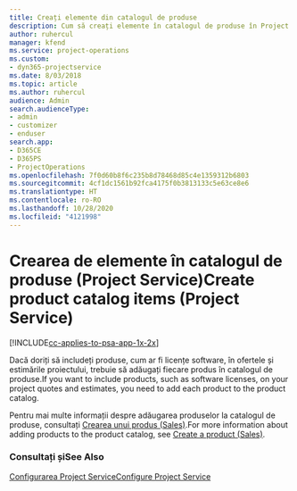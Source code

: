 ```yaml
---
title: Creați elemente din catalogul de produse
description: Cum să creați elemente în catalogul de produse în Project Service
author: ruhercul
manager: kfend
ms.service: project-operations
ms.custom:
- dyn365-projectservice
ms.date: 8/03/2018
ms.topic: article
ms.author: ruhercul
audience: Admin
search.audienceType:
- admin
- customizer
- enduser
search.app:
- D365CE
- D365PS
- ProjectOperations
ms.openlocfilehash: 7f0d60b8f6c235b8d78468d85c4e1359312b6803
ms.sourcegitcommit: 4cf1dc1561b92fca4175f0b3813133c5e63ce8e6
ms.translationtype: HT
ms.contentlocale: ro-RO
ms.lasthandoff: 10/28/2020
ms.locfileid: "4121998"
---
```

# <a name="create-product-catalog-items-project-service"></a><span data-ttu-id="b7c64-103">Crearea de elemente în catalogul de produse (Project Service)</span><span class="sxs-lookup"><span data-stu-id="b7c64-103">Create product catalog items (Project Service)</span></span>

[!INCLUDE[cc-applies-to-psa-app-1x-2x](../includes/cc-applies-to-psa-app-1x-2x.md)]

<span data-ttu-id="b7c64-104">Dacă doriți să includeți produse, cum ar fi licențe software, în ofertele și estimările proiectului, trebuie să adăugați fiecare produs în catalogul de produse.</span><span class="sxs-lookup"><span data-stu-id="b7c64-104">If you want to include products, such as software licenses, on your project quotes and estimates, you need to add each product to the product catalog.</span></span>  
  
 <span data-ttu-id="b7c64-105">Pentru mai multe informații despre adăugarea produselor la catalogul de produse, consultați [Crearea unui produs (Sales)](https://docs.microsoft.com/dynamics365/sales-enterprise/create-product-sales).</span><span class="sxs-lookup"><span data-stu-id="b7c64-105">For more information about adding products to the product catalog, see [Create a product (Sales)](https://docs.microsoft.com/dynamics365/sales-enterprise/create-product-sales).</span></span>  
  
### <a name="see-also"></a><span data-ttu-id="b7c64-106">Consultați și</span><span class="sxs-lookup"><span data-stu-id="b7c64-106">See Also</span></span>  
 [<span data-ttu-id="b7c64-107">Configurarea Project Service</span><span class="sxs-lookup"><span data-stu-id="b7c64-107">Configure Project Service</span></span>](../psa/configure.md)
